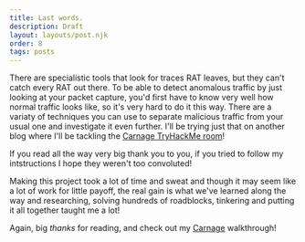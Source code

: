 ```yaml
---
title: Last words.
description: Draft
layout: layouts/post.njk
order: 8
tags: posts
---
```


There are specialistic tools that look for traces RAT leaves, but they can't catch every RAT out there. To be able to detect anomalous traffic by just looking at your packet capture, you'd first have to know very well how normal traffic looks like, so it's very hard to do it this way. There are a variaty of techniques you can use to separate malicious traffic from your usual one and investigate it even further.
I'll be trying just that on another blog where I'll be tackling the [Carnage TryHackMe room](https://tryhackme.com/room/c2carnage)!

If you read all the way very big thank you to you, if you tried to follow my intstructions I hope they weren't too convoluted!

Making this project took a lot of time and sweat and though it may seem like a lot of work for little payoff, the real gain is what we've learned along the way and researching, solving hundreds of roadblocks, tinkering and putting it all together taught me a lot!

Again, big *thanks* for reading, and check out my [Carnage]() walkthrough!